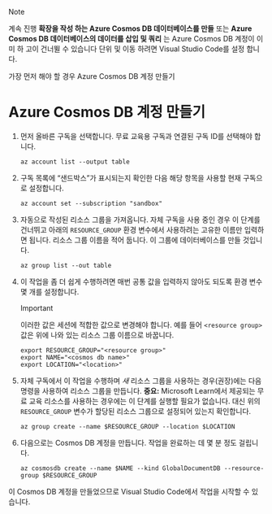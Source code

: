 > [!NOTE]
> 계속 진행 **확장을 작성 하는 Azure Cosmos DB 데이터베이스를 만들** 또는 **Azure Cosmos DB 데이터베이스의 데이터를 삽입 및 쿼리** 는 Azure Cosmos DB 계정이 이미 하 고이 건너뛸 수 있습니다 단위 및 이동 하려면 Visual Studio Code를 설정 합니다.

가장 먼저 해야 할 경우 Azure Cosmos DB 계정 만들기

# <a name="create-an-azure-cosmos-db-account"></a>Azure Cosmos DB 계정 만들기

1. 먼저 올바른 구독을 선택합니다. 무료 교육용 구독과 연결된 구독 ID를 선택해야 합니다.

    ```azurecli
    az account list --output table
    ```

1. 구독 목록에 “샌드박스”가 표시되는지 확인한 다음 해당 항목을 사용할 현재 구독으로 설정합니다. <!-- TODO: get official name here -->

    ```azurecli
    az account set --subscription "sandbox"
    ```
    
1. 자동으로 작성된 리소스 그룹을 가져옵니다. 자체 구독을 사용 중인 경우 이 단계를 건너뛰고 아래의 `RESOURCE_GROUP` 환경 변수에서 사용하려는 고유한 이름만 입력하면 됩니다. 리소스 그룹 이름을 적어 둡니다. 이 그룹에 데이터베이스를 만들 것입니다. <!-- Do we get a token for this? -->

    ```azurecli
    az group list --out table
    ```

1. 이 작업을 좀 더 쉽게 수행하려면 매번 공통 값을 입력하지 않아도 되도록 환경 변수 몇 개를 설정합니다. 

    > [!IMPORTANT]
    > 이러한 값은 세션에 적합한 값으로 변경해야 합니다. 예를 들어 `<resource group>` 값은 위에 나와 있는 리소스 그룹 이름으로 바꿉니다.

    ```azurecli
    export RESOURCE_GROUP="<resource group>"
    export NAME="<cosmos db name>"
    export LOCATION="<location>"
    ```
      
1. 자체 구독에서 이 작업을 수행하며 _새_ 리소스 그룹을 사용하는 경우(권장)에는 다음 명령을 사용하여 리소스 그룹을 만듭니다. **중요:** Microsoft Learn에서 제공되는 무료 교육 리소스를 사용하는 경우에는 이 단계를 실행할 필요가 없습니다. 대신 위의 `RESOURCE_GROUP` 변수가 할당된 리소스 그룹으로 설정되어 있는지 확인합니다.

    ```azurecli
    az group create --name $RESOURCE_GROUP --location $LOCATION
    ```
    
1. 다음으로는 Cosmos DB 계정을 만듭니다. 작업을 완료하는 데 몇 분 정도 걸립니다.

    ```azurecli
    az cosmosdb create --name $NAME --kind GlobalDocumentDB --resource-group $RESOURCE_GROUP
    ```

이 Cosmos DB 계정을 만들었으므로 Visual Studio Code에서 작업을 시작할 수 있습니다.
